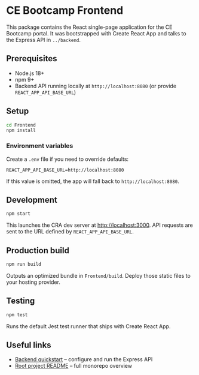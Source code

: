 # CE Bootcamp Frontend

This package contains the React single-page application for the CE Bootcamp portal. It was bootstrapped with Create React App and talks to the Express API in `../backend`.

## Prerequisites

- Node.js 18+
- npm 9+
- Backend API running locally at `http://localhost:8080` (or provide `REACT_APP_API_BASE_URL`)

## Setup

```bash
cd Frontend
npm install
```

### Environment variables

Create a `.env` file if you need to override defaults:

```
REACT_APP_API_BASE_URL=http://localhost:8080
```

If this value is omitted, the app will fall back to `http://localhost:8080`.

## Development

```bash
npm start
```

This launches the CRA dev server at <http://localhost:3000>. API requests are sent to the URL defined by `REACT_APP_API_BASE_URL`.

## Production build

```bash
npm run build
```

Outputs an optimized bundle in `Frontend/build`. Deploy those static files to your hosting provider.

## Testing

```bash
npm test
```

Runs the default Jest test runner that ships with Create React App.

## Useful links

- [Backend quickstart](../backend/README.md) – configure and run the Express API
- [Root project README](../README.md) – full monorepo overview